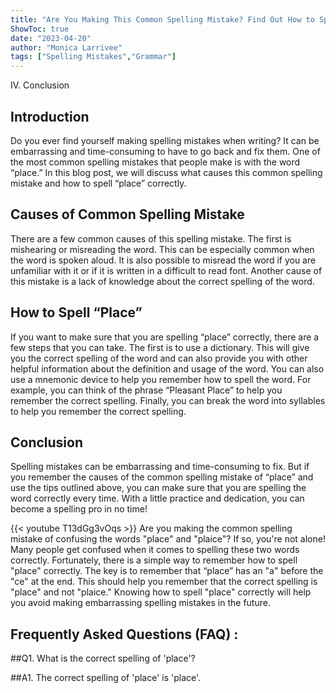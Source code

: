 ```yaml
---
title: "Are You Making This Common Spelling Mistake? Find Out How to Spell 'Place' Now!"
ShowToc: true 
date: "2023-04-20"
author: "Monica Larrivee" 
tags: ["Spelling Mistakes","Grammar"]
---
```

IV. Conclusion

## Introduction

Do you ever find yourself making spelling mistakes when writing? It can be embarrassing and time-consuming to have to go back and fix them. One of the most common spelling mistakes that people make is with the word “place.” In this blog post, we will discuss what causes this common spelling mistake and how to spell “place” correctly.

## Causes of Common Spelling Mistake

There are a few common causes of this spelling mistake. The first is mishearing or misreading the word. This can be especially common when the word is spoken aloud. It is also possible to misread the word if you are unfamiliar with it or if it is written in a difficult to read font. Another cause of this mistake is a lack of knowledge about the correct spelling of the word. 

## How to Spell “Place”

If you want to make sure that you are spelling “place” correctly, there are a few steps that you can take. The first is to use a dictionary. This will give you the correct spelling of the word and can also provide you with other helpful information about the definition and usage of the word. You can also use a mnemonic device to help you remember how to spell the word. For example, you can think of the phrase “Pleasant Place” to help you remember the correct spelling. Finally, you can break the word into syllables to help you remember the correct spelling.

## Conclusion

Spelling mistakes can be embarrassing and time-consuming to fix. But if you remember the causes of the common spelling mistake of “place” and use the tips outlined above, you can make sure that you are spelling the word correctly every time. With a little practice and dedication, you can become a spelling pro in no time!

{{< youtube T13dGg3vOqs >}} 
Are you making the common spelling mistake of confusing the words "place" and "plaice"? If so, you're not alone! Many people get confused when it comes to spelling these two words correctly. Fortunately, there is a simple way to remember how to spell "place" correctly. The key is to remember that “place” has an "a" before the "ce" at the end. This should help you remember that the correct spelling is "place" and not "plaice." Knowing how to spell "place" correctly will help you avoid making embarrassing spelling mistakes in the future.

## Frequently Asked Questions (FAQ) :
##Q1. What is the correct spelling of 'place'?

##A1. The correct spelling of 'place' is 'place'.





